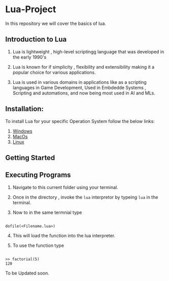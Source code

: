 # Lua-Project 

In this repository we will cover the basics of lua.

## Introduction to Lua

1. Lua is lightweight , high-level scriptingg language that was developed in the early 1990's

2. Lua is known for if simplicity , flexibility and extensibility making it a popular choice for various applications.

3. Lua is used in various domains in applications like as a scripting languages in Game Development, Used in Embdedde Systems , Scripting and automations, and now being most used in AI and MLs.


## Installation:

To install Lua for your specific Operation System follow the below links:

1. [Windows](https://github.com/Anirudh-rao/The-Lua-Project/blob/main/resources/How%2Bto%2BInstall%2BLua%2Bon%2BWindows.pdf)
2. [MacOs](https://github.com/Anirudh-rao/The-Lua-Project/blob/main/resources/How%2Bto%2BInstall%2BLua%2Bon%2BMacOS.pdf)
3. [Linux](https://github.com/Anirudh-rao/The-Lua-Project/blob/main/resources/How%2Bto%2BInstall%2BLua%2Bon%2BLinux.pdf)

## Getting Started



## Executing Programs

1. Navigate to this current folder using your terminal.

2. Once in the directory , invoke the `lua` interpretor by typeing `lua` in the terminal.

3. Now to in the same termnial type

```

dofile(<Filename.lua>)

```
4. This will load the function into the lua interpreter.

5. To use the function type

```

>> factorial(5)
120

```
To be Updated soon.

